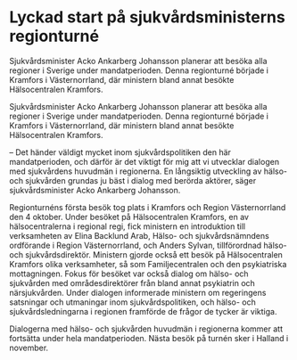 # Lyckad start på sjukvårdsministerns regionturné

Sjukvårdsminister Acko Ankarberg Johansson planerar att besöka alla regioner i Sverige under mandatperioden. Denna regionturné började i Kramfors i Västernorrland, där ministern bland annat besökte Hälsocentralen Kramfors.

Sjukvårdsminister Acko Ankarberg Johansson planerar att besöka alla regioner i Sverige under mandatperioden. Denna regionturné började i Kramfors i Västernorrland, där ministern bland annat besökte Hälsocentralen Kramfors.

– Det händer väldigt mycket inom sjukvårdspolitiken den här mandatperioden, och därför är det viktigt för mig att vi utvecklar dialogen med sjukvårdens huvudmän i regionerna. En långsiktig utveckling av hälso- och sjukvården grundas ju bäst i dialog med berörda aktörer, säger sjukvårdsminister Acko Ankarberg Johansson.

Regionturnéns första besök tog plats i Kramfors och Region Västernorrland den 4 oktober. Under besöket på Hälsocentralen Kramfors, en av hälsocentralerna i regional regi, fick ministern en introduktion till verksamheten av Elina Backlund Arab, Hälso- och sjukvårdsnämndens ordförande i Region Västernorrland, och Anders Sylvan, tillförordnad hälso- och sjukvårdsdirektör. Ministern gjorde också ett besök på Hälsocentralen Kramfors olika verksamheter, så som Familjecentralen och den psykiatriska mottagningen. Fokus för besöket var också dialog om hälso- och sjukvården med områdesdirektörer från bland annat psykiatrin och närsjukvården. Under dialogen informerade ministern om regeringens satsningar och utmaningar inom sjukvårdspolitiken, och hälso- och sjukvårdsledningarna i regionen framförde de frågor de tycker är viktiga.

Dialogerna med hälso- och sjukvården huvudmän i regionerna kommer att fortsätta under hela mandatperioden. Nästa besök på turnén sker i Halland i november.

